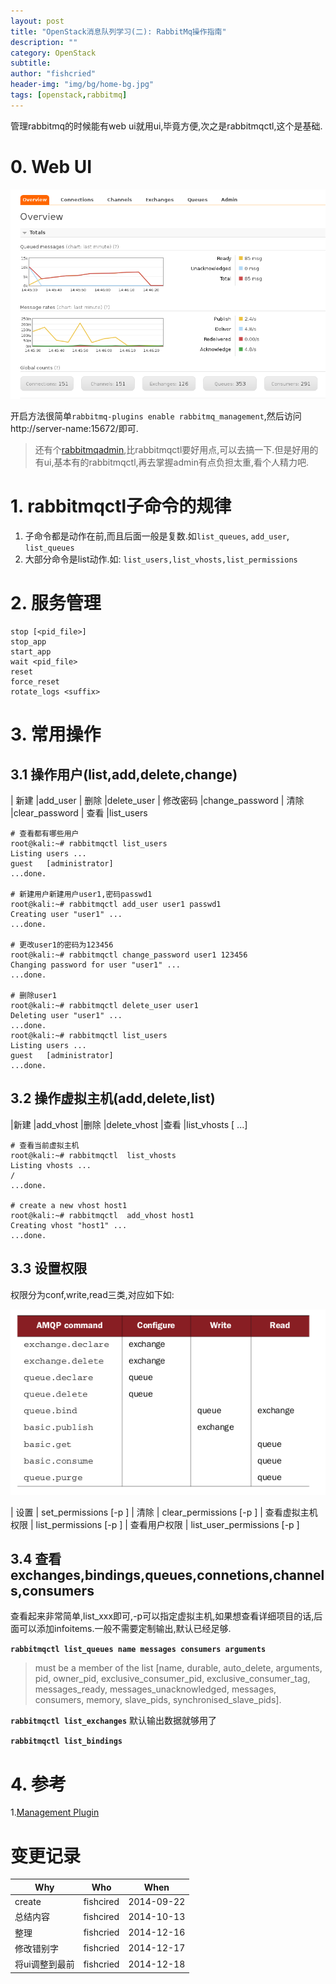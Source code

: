 ```yaml
---
layout: post
title: "OpenStack消息队列学习(二): RabbitMq操作指南"
description: ""
category: OpenStack
subtitle:
author: "fishcried"
header-img: "img/bg/home-bg.jpg"
tags: [openstack,rabbitmq]
---
```


管理rabbitmq的时候能有web ui就用ui,毕竟方便,次之是rabbitmqctl,这个是基础.

# 0. Web UI

![web ui](/img/rabbitmq_ui.png)

开启方法很简单`rabbitmq-plugins enable rabbitmq_management`,然后访问http://server-name:15672/即可.

> 还有个[rabbitmqadmin](http://www.rabbitmq.com/management-cli.html),比rabbitmqctl要好用点,可以去搞一下.但是好用的有ui,基本有的rabbitmqctl,再去掌握admin有点负担太重,看个人精力吧.

# 1. rabbitmqctl子命令的规律

1. 子命令都是动作在前,而且后面一般是复数.如`list_queues`, `add_user`, `list_queues`
2. 大部分命令是list动作.如: `list_users,list_vhosts,list_permissions`

# 2. 服务管理

    stop [<pid_file>]
    stop_app
    start_app
    wait <pid_file>
    reset
    force_reset
    rotate_logs <suffix>

# 3.  常用操作

## 3.1 操作用户(list,add,delete,change)

| 新建 |add_user <username> <password>
| 删除 |delete_user <username>
| 修改密码 |change_password <username> <newpassword>
| 清除 |clear_password <username>
| 查看 |list_users

    # 查看都有哪些用户
    root@kali:~# rabbitmqctl list_users
    Listing users ...
    guest   [administrator]
    ...done.

    # 新建用户新建用户user1,密码passwd1
    root@kali:~# rabbitmqctl add_user user1 passwd1
    Creating user "user1" ...
    ...done.

    # 更改user1的密码为123456
    root@kali:~# rabbitmqctl change_password user1 123456
    Changing password for user "user1" ...
    ...done.

    # 删除user1
    root@kali:~# rabbitmqctl delete_user user1
    Deleting user "user1" ...
    ...done.
    root@kali:~# rabbitmqctl list_users
    Listing users ...
    guest   [administrator]
    ...done.


## 3.2 操作虚拟主机(add,delete,list)


|新建 |add_vhost <vhostpath>
|删除 |delete_vhost <vhostpath>
|查看 |list_vhosts [<vhostinfoitem> ...]

    # 查看当前虚拟主机
    root@kali:~# rabbitmqctl  list_vhosts
    Listing vhosts ...
    /
    ...done.

    # create a new vhost host1
    root@kali:~# rabbitmqctl  add_vhost host1
    Creating vhost "host1" ...
    ...done.


## 3.3 设置权限

权限分为conf,write,read三类,对应如下如:

![rabbit permissions](/img/rabbit_permissions.png)



| 设置    | set_permissions [-p <vhostpath>] <user> <conf> <write> <read>
| 清除    |  clear_permissions [-p <vhostpath>] <username>
| 查看虚拟主机权限  | list_permissions [-p <vhostpath>]
| 查看用户权限 | list_user_permissions [-p <vhostpath>] <username>


## 3.4 查看exchanges,bindings,queues,connetions,channels,consumers

查看起来非常简单,list_xxx即可,-p可以指定虚拟主机,如果想查看详细项目的话,后面可以添加infoitems.一般不需要定制输出,默认已经足够.

**`rabbitmqctl list_queues name messages consumers arguments`**

> <queueinfoitem> must be a member of the list [name, durable, auto_delete,
arguments, pid, owner_pid, exclusive_consumer_pid, exclusive_consumer_tag,
messages_ready, messages_unacknowledged, messages, consumers, memory,
slave_pids, synchronised_slave_pids].

**`rabbitmqctl list_exchanges`** 默认输出数据就够用了

**`rabbitmqctl list_bindings`** 


# 4. 参考

1.[Management Plugin](http://www.rabbitmq.com/management.html)

# 变更记录

|Why | Who | When |
|----|-----|------|
|create|fishcired|2014-09-22|
|总结内容|fishcired|2014-10-13 |
|整理 | fishcried | 2014-12-16 |
|修改错别字 | fishcried | 2014-12-17  |
|将ui调整到最前| fishcried | 2014-12-18 |
